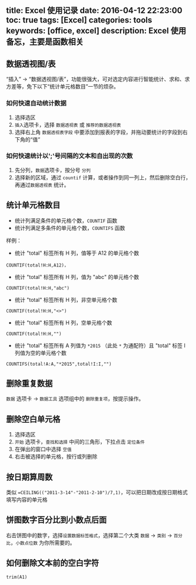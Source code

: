 title: Excel 使用记录
date: 2016-04-12 22:23:00
toc: true
tags: [Excel]
categories: tools
keywords: [office, excel]
description: Excel 使用备忘，主要是函数相关
---

## 数据透视图/表

“插入” -> “数据透视图/表”，功能很强大，可对选定内容进行智能统计、求和、求方差等，免下以下“统计单元格数目”一节的烦杂。

### 如何快速自动统计数据
1. 选择选区
2. `插入`选项卡，选择 `数据透视表` 或 `推荐的数据透视表`
3. 选择右上角 `数据透视表字段` 中要添加到报表的字段，并拖动要统计的字段到右下角的“值”

### 如何快速统计以';'号间隔的文本和自出现的次数

1. 先分列，`数据`选项卡，按分号 `分列`
2. 选择新的区域，通过 `countif` 计算，或者操作到同一列上，然后删除空白行，再通过`数据透视表` 统计。

<!--more-->

## 统计单元格数目

* 统计列满足条件的单元格个数，`COUNTIF` 函数
* 统计列满足多条件的单元格个数，`COUNTIFS` 函数

样例：

* 统计 "total" 标签所有 H 列，值等于 A12 的单元格个数

```
COUNTIF(total!H:H,A12)，
```

* 统计 "total" 标签所有 H 列，值为 "abc" 的单元格个数

```
COUNTIF(total!H:H,"abc")
```

* 统计 "total" 标签所有 H 列，非空单元格个数

```
COUNTIF(total!H:H,"<>")
```

* 统计 "total" 标签所有 H 列，空单元格个数

```
COUNTIF(total!H:H,"")
```

* 统计 "total" 标签所有 A 列值为 `*2015` （此处 `*` 为通配符）且 "total" 标签 I 列值为空的单元格个数

```
COUNTIFS(total!A:A,"*2015",total!I:I,"")
```


## 删除重复数据
`数据` 选项卡 -> `数据工具` 选项组中的 `删除重复项`，按提示操作。

## 删除空白单元格

1. 选择选区
2. `开始` 选项卡，`查找和选择` 中间的三角形，下拉点击 `定位条件`
3. 在弹出的窗口中选择 `空值`
4. 右击被选择的单元格，按行或列删除

## 按日期算周数

类似 `=CEILING(("2011-3-14"-"2011-2-10")/7,1)`，可以把日期改成按日期格式填写内容的单元格

## 饼图数字百分比到小数点后面

右击饼图中的数字，选择`设置数据标签格式`，选择第二个大类 `数据` -> `类别` -> `百分比`，`小数点位数` 为你所需要的。

## 如何删除文本前的空白字符

`trim(A1)`
